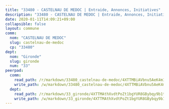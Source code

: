 ```yaml
---
title: "33480 - CASTELNAU DE MEDOC | Entraide, Annonces, Initiatives"
description: "33480 - CASTELNAU DE MEDOC | Entraide, Annonces, Initiatives"
date: 2020-01-11T14:09:21+09:00
collapsible: false
layout: commune
comm:
  nom: "CASTELNAU DE MEDOC"
  slug: castelnau-de-medoc
  cp: "33480"
dept:
  nom: "Gironde"
  slug: gironde
  num: "33"
peerpad:
  comm:
    read_path: /r/markdown/33480_castelnau-de-medoc/4XTTMBiAVbnu5AeK4m19bUeAW85vdPDCxFt6gRvbshcQmZtEX
    write_path: /w/markdown/33480_castelnau-de-medoc/4XTTMBiAVbnu5AeK4m19bUeAW85vdPDCxFt6gRvbshcQmZtEX-K3TgTgia3CsRYPiDxVF6QVDLpDHguu4x3wvTgN9VAkFrkUTn2wP29KDU5UtWhB8ihUqsgeg7yUMNaXJBwX1MZ3tLkwcnjNSU4gMBNqtYTJmnx1KFjWBZYNBaH2XuiGSXBKCF5eTd
  dept:
    read_path: /r/markdown/33_gironde/4XTTMAthXvdtPoZt1bgYUR8GBybqy9b1tLUaaKDw5iKj57LRt
    write_path: /w/markdown/33_gironde/4XTTMAthXvdtPoZt1bgYUR8GBybqy9b1tLUaaKDw5iKj57LRt-K3TgU8ogmN5s8hbKrZhkV9P1KQiFepNWXjoYRvdMTW1jt7eRXTmrjG677tN9mcUTsALjzYGgb8mvcrYPJn2Jd8cTiBmF9aZcbgdcQL1kzCPJnSf6X8tpEcGPdTr5qT6cQqEpt6oQ
---
```


